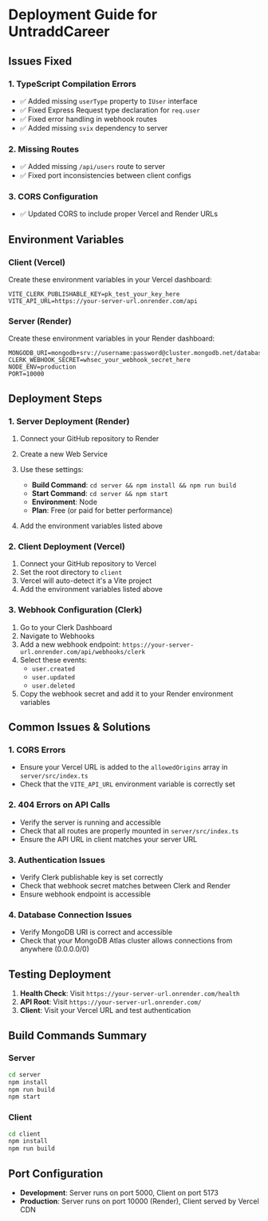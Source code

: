 # Deployment Guide for UntraddCareer

## Issues Fixed

### 1. TypeScript Compilation Errors
- ✅ Added missing `userType` property to `IUser` interface
- ✅ Fixed Express Request type declaration for `req.user`
- ✅ Fixed error handling in webhook routes
- ✅ Added missing `svix` dependency to server

### 2. Missing Routes
- ✅ Added missing `/api/users` route to server
- ✅ Fixed port inconsistencies between client configs

### 3. CORS Configuration
- ✅ Updated CORS to include proper Vercel and Render URLs

## Environment Variables

### Client (Vercel)
Create these environment variables in your Vercel dashboard:

```
VITE_CLERK_PUBLISHABLE_KEY=pk_test_your_key_here
VITE_API_URL=https://your-server-url.onrender.com/api
```

### Server (Render)
Create these environment variables in your Render dashboard:

```
MONGODB_URI=mongodb+srv://username:password@cluster.mongodb.net/database_name
CLERK_WEBHOOK_SECRET=whsec_your_webhook_secret_here
NODE_ENV=production
PORT=10000
```

## Deployment Steps

### 1. Server Deployment (Render)

1. Connect your GitHub repository to Render
2. Create a new Web Service
3. Use these settings:
   - **Build Command**: `cd server && npm install && npm run build`
   - **Start Command**: `cd server && npm start`
   - **Environment**: Node
   - **Plan**: Free (or paid for better performance)

4. Add the environment variables listed above

### 2. Client Deployment (Vercel)

1. Connect your GitHub repository to Vercel
2. Set the root directory to `client`
3. Vercel will auto-detect it's a Vite project
4. Add the environment variables listed above

### 3. Webhook Configuration (Clerk)

1. Go to your Clerk Dashboard
2. Navigate to Webhooks
3. Add a new webhook endpoint: `https://your-server-url.onrender.com/api/webhooks/clerk`
4. Select these events:
   - `user.created`
   - `user.updated`
   - `user.deleted`
5. Copy the webhook secret and add it to your Render environment variables

## Common Issues & Solutions

### 1. CORS Errors
- Ensure your Vercel URL is added to the `allowedOrigins` array in `server/src/index.ts`
- Check that the `VITE_API_URL` environment variable is correctly set

### 2. 404 Errors on API Calls
- Verify the server is running and accessible
- Check that all routes are properly mounted in `server/src/index.ts`
- Ensure the API URL in client matches your server URL

### 3. Authentication Issues
- Verify Clerk publishable key is set correctly
- Check that webhook secret matches between Clerk and Render
- Ensure webhook endpoint is accessible

### 4. Database Connection Issues
- Verify MongoDB URI is correct and accessible
- Check that your MongoDB Atlas cluster allows connections from anywhere (0.0.0.0/0)

## Testing Deployment

1. **Health Check**: Visit `https://your-server-url.onrender.com/health`
2. **API Root**: Visit `https://your-server-url.onrender.com/`
3. **Client**: Visit your Vercel URL and test authentication

## Build Commands Summary

### Server
```bash
cd server
npm install
npm run build
npm start
```

### Client
```bash
cd client
npm install
npm run build
```

## Port Configuration

- **Development**: Server runs on port 5000, Client on port 5173
- **Production**: Server runs on port 10000 (Render), Client served by Vercel CDN 